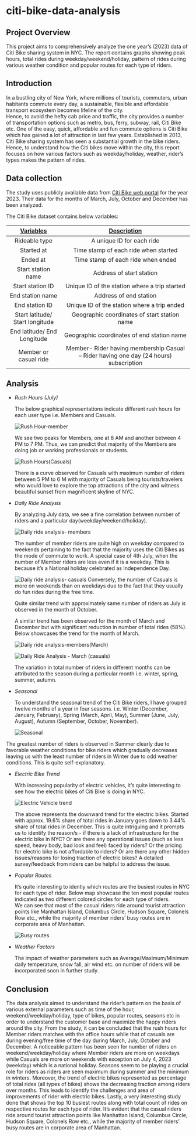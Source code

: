 # citi-bike-data-analysis

## Project Overview
This project aims to comprehensively analyze the one year’s (2023) data of Citi Bike sharing system in NYC. The report contains graphs showing peak hours, total rides during weekday/weekend/holiday, pattern of rides during various weather condition and popular routes for each type of riders. 

## Introduction
In a bustling city of New York, where millions of tourists, commuters, urban habitants commute every day, a sustainable, flexible and affordable transport ecosystem becomes lifeline of the city.
<br/>
Hence, to avoid the hefty cab price and traffic, the city provides a number of transportation options such as metro, bus, ferry, subway, rail, Citi Bike etc. One of the easy, quick, affordable and fun commute options is Citi Bike which has gained a lot of attraction in last few years.  Established in 2013, Citi Bike sharing system has seen a substantial growth in the bike riders. Hence, to understand how the Citi bikes move within the city, this report focuses on how various factors such as weekday/holiday, weather, rider’s types makes the pattern of rides. 

## Data collection
The study uses publicly available data from [Citi Bike web portal](https://citibikenyc.com/system-data) for the year 2023. Their data for the months of March, July, October and December has been analyzed.

The Citi Bike dataset contains below variables:

| <ins> Variables </ins> | <ins> Description </ins> |
| :-------: | :----------: |
|  Rideable type  | A unique ID for each ride |
| Started at | Time stamp of each ride when started |
| Ended at | Time stamp of each ride when ended |
| Start station name | Address of start station |
| Start station ID | Unique ID of the station where a trip started |
| End station name | Address of end station |
| End station ID | Unique ID of the station where a trip ended |
| Start latitude/ Start longitude | Geographic coordinates of start station name |
| End latitude/ End Longitude | Geographic coordinates of end station name |
| Member or casual ride | Member- Rider having membership Casual – Rider having one day (24 hours) subscription|

## Analysis
 + *Rush Hours (July)*
   
   The below graphical representations indicate different rush hours for each user type i.e. Members and Casuals.

   ![Rush Hour-member](https://github.com/amo11/citi-bike-data-analysis/assets/169110417/823d3f4f-41ca-4482-bf93-970637d3941c)

   We see two peaks for Members, one at 8 AM and another between 4 PM to 7 PM. Thus, we can predict that majority of the Members are 
   doing job or working professionals or students.
   
   ![Rush Hours(Casuals)](https://github.com/amo11/citi-bike-data-analysis/assets/169110417/98cff7c4-ebb3-4244-a282-8213975259a3)

   There is a curve observed for Casuals with maximum number of riders between 5 PM to 6 M with majority of Casuals being tourists/travelers who would love to explore the top attractions of the city and witness beautiful sunset from magnificent skyline of NYC. 

 + *Daily Ride Analysis*
   
   By analyzing July data, we see a fine correlation between number of riders and a particular day(weekday/weekend/holiday).

   ![Daily ride analysis- members](https://github.com/amo11/citi-bike-data-analysis/assets/169110417/77a736dd-723f-4872-b89d-ec538abf44f4)

   The number of member riders are quite high on weekday compared to weekends pertaining to the fact that the majority uses the Citi Bikes as the mode of commute to work. A special case of 4th July, when the number of Member riders are less even if it is a weekday. This is because it’s a National holiday celebrated as Independence Day.

   ![Daily ride analysis- casuals](https://github.com/amo11/citi-bike-data-analysis/assets/169110417/ada76017-6a70-4227-8bf1-287ca13d2594)
   Conversely, the number of Casuals is more on weekends than on weekdays due to the fact that they usually do fun rides during the free time.

   Quite similar trend with approximately same number of riders as July is observed in the month of October.

   A similar trend has been observed for the month of March and December but with significant reduction in number of total rides (58%). Below showcases the trend for the month of March.

   ![Daily ride analysis-members(March)](https://github.com/amo11/citi-bike-data-analysis/assets/169110417/73aeed45-6985-418f-b941-21d9a41eff25)


   ![Daily Ride Analysis - March (casuals)](https://github.com/amo11/citi-bike-data-analysis/assets/169110417/343e5aa0-6543-47d4-a20d-9f0bdfd46e3e)


   The variation in total number of riders in different months can be attributed to the season during a particular month i.e. winter, spring, summer, autumn.

 + *Seasonal*
   
   To understand the seasonal trend of the Citi Bike riders, I have grouped twelve months of a year in four seasons. i.e. Winter (December, January, February), Spring (March, April, May), Summer (June, July, August), Autumn (September, October, November).

   ![Seasonal](https://github.com/amo11/citi-bike-data-analysis/assets/169110417/45ff638a-70d2-4a97-94b1-57e2852d97e9)

The greatest number of riders is observed in Summer clearly due to favorable weather conditions for bike riders which gradually decreases leaving us with the least number of riders in Winter due to odd weather conditions. This is quite self-explanatory. 

+ *Electric Bike Trend*
  
  With increasing popularity of electric vehicles, it’s quite interesting to see how the electric bikes of Citi Bike is doing in NYC.

  ![Electric Vehicle trend](https://github.com/amo11/citi-bike-data-analysis/assets/169110417/32a8f3cc-5e34-47a6-a127-628c940ab8d4)

  The above represents the downward trend for the electric bikes. Started with approx. 19.6% share of total rides in January goes down to 3.44% share of total rides in December. This is quite intriguing and it prompts us to identify the reason/s - if there is a lack of infrastructure for the electric bike in NYC? Or are there any operational issues (such as less speed, heavy body, bad look and feel) faced by riders? Or the pricing for electric bike is not affordable to riders? Or are there any other hidden issues/reasons for losing traction of electric bikes? A detailed survey/feedback from riders can be helpful to address the issue.

+ *Popular Routes*
  
  It’s quite interesting to identiy which routes are the busiest routes in NYC for each type of rider. Below map showcase the ten most popular routes indicated as two different colored circles for each type of riders.
  <br/>
  We can see that most of the casual riders ride around tourist attraction points like Manhattan Island, Columbus Circle, Hudson Square, Colonels Row etc., while the majority of member riders’ busy routes are in corporate area of Manhattan.

  ![Busy routes](https://github.com/amo11/citi-bike-data-analysis/assets/169110417/9a21f2f0-5e1c-4eac-902c-3c78609ea2cd)

+ *Weather Factors*

  The impact of weather parameters such as Average/Maximum/Minimum daily temperature, snow fall, air wind etc. on number of riders will be incorporated soon in further study.

## Conclusion
The data analysis aimed to understand the rider’s pattern on the basis of various external parameters such as time of the hour, weekend/weekday/holiday, type of bikes, popular routes, seasons etc in order to understand the customer base and maximize the happy riders around the city. From the study, it can be concluded that the rush hours for Member riders matches with the office hours while that of casuals are during evening/free time of the day during March, July, October and December. A noticeable pattern has been seen for number of riders on weekend/weekday/holiday where Member riders are more on weekdays while Casuals are more on weekends with exception on July 4, 2023 (weekday) which is a national holiday. Seasons seem to be playing a crucial role for riders as riders are seen maximum during summer and the minimum in winters. Moreover, the trend of electric bikes represented as percentage of total rides (all types of bikes) shows the decreasing traction among riders over months. This leads to identify the challenges and area of improvements of rider with electric bikes. Lastly, a very interesting study done that shows the top 10 busiest routes along with total count of rides on respective routes for each type of rider. It’s evident that the casual riders ride around tourist attraction points like Manhattan Island, Columbus Circle, Hudson Square, Colonels Row etc., while the majority of member riders’ busy routes are in corporate area of Manhattan.



 

